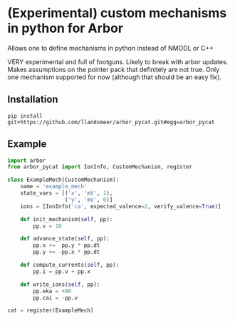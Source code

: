 # (Experimental) custom mechanisms in python for Arbor

Allows one to define mechanisms in python instead of NMODL or C++

VERY experimental and full of footguns. Likely to break with arbor updates.
Makes assumptions on the pointer pack that definitely are not true.
Only one mechanism supported for now (although that should be an easy fix).

## Installation

```
pip install git+https://github.com/llandsmeer/arbor_pycat.git#egg=arbor_pycat
```

## Example

```python
import arbor
from arbor_pycat import IonInfo, CustomMechanism, register

class ExampleMech(CustomMechanism):
    name = 'example_mech'
    state_vars = [('x', 'mV', 1),
                  ('y', 'mV', 0)]
    ions = [IonInfo('ca', expected_valence=2, verify_valence=True)]

    def init_mechanism(self, pp):
        pp.v = 10

    def advance_state(self, pp):
        pp.x +=  pp.y * pp.dt
        pp.y += -pp.x * pp.dt

    def compute_currents(self, pp):
        pp.i = pp.v + pp.x

    def write_ions(self, pp):
        pp.eka = +80
        pp.cai = -pp.v

cat = register(ExampleMech)
```
